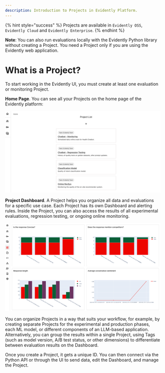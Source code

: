 ```yaml
---
description: Introduction to Projects in Evidently Platform. 
---   
```


{% hint style="success" %}
Projects are available in `Evidently OSS`, `Evidently Cloud` and `Evidently Enterprise`. 
{% endhint %}

**Note**: You can also run evaluations locally with the Evidently Python library without creating a Project. You need a Project only if you are using the Evidently web application.

# What is a Project?

To start working in the Evidently UI, you must create at least one evaluation or monitoring Project. 

**Home Page**. You can see all your Projects on the home page of the Evidently platform:

![](../.gitbook/assets/cloud/projects-min.png)

**Project Dashboard**. A Project helps you organize all data and evaluations for a specific use case. Each Project has its own Dashboard and alerting rules. Inside the Project, you can also access the results of all experimental evaluations, regression testing, or ongoing online monitoring. 

![](../.gitbook/assets/cloud/project_dashboard-min.png)

You can organize Projects in a way that suits your workflow, for example, by creating separate Projects for the experimental and production phases, each ML model, or different components of an LLM-based application. Alternatively, you can group the results within a single Project, using Tags (such as model version, A/B test status, or other dimensions) to differentiate between evaluation results on the Dashboard.

Once you create a Project, it gets a unique ID. You can then connect via the Python API or through the UI to send data, edit the Dashboard, and manage the Project.
